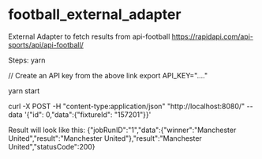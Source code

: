 # football_external_adapter
External Adapter to fetch results from api-football https://rapidapi.com/api-sports/api/api-football/


Steps:
yarn

// Create an API key from the above link
export API_KEY="...."

yarn start

curl -X POST -H "content-type:application/json" "http://localhost:8080/" --data '{"id": 0,"data":{"fixtureId": "157201"}}'

Result will look like this:
{"jobRunID":"1","data":{"winner":"Manchester United","result":"Manchester United"},"result":"Manchester United","statusCode":200}